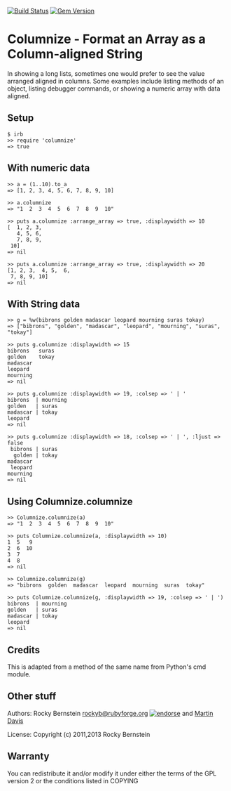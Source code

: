 [![Build Status](https://travis-ci.org/rocky/columnize.png)](https://travis-ci.org/rocky/columnize) [![Gem Version](https://badge.fury.io/rb/columnize.svg)](http://badge.fury.io/rb/columnize)

Columnize - Format an Array as a Column-aligned String
============================================================================

In showing a long lists, sometimes one would prefer to see the value
arranged aligned in columns. Some examples include listing methods of
an object, listing debugger commands, or showing a numeric array with data
aligned.

Setup
-----

    $ irb
    >> require 'columnize'
    => true

With numeric data
-----------------

    >> a = (1..10).to_a
    => [1, 2, 3, 4, 5, 6, 7, 8, 9, 10]

    >> a.columnize
    => "1  2  3  4  5  6  7  8  9  10"

    >> puts a.columnize :arrange_array => true, :displaywidth => 10
    [  1, 2, 3,
       4, 5, 6,
       7, 8, 9,
     10]
    => nil

    >> puts a.columnize :arrange_array => true, :displaywidth => 20
    [1, 2, 3,  4, 5,  6,
     7, 8, 9, 10]
    => nil

With String data
----------------

    >> g = %w(bibrons golden madascar leopard mourning suras tokay)
    => ["bibrons", "golden", "madascar", "leopard", "mourning", "suras", "tokay"]

    >> puts g.columnize :displaywidth => 15
    bibrons   suras
    golden    tokay
    madascar
    leopard
    mourning
    => nil

    >> puts g.columnize :displaywidth => 19, :colsep => ' | '
    bibrons  | mourning
    golden   | suras
    madascar | tokay
    leopard
    => nil

    >> puts g.columnize :displaywidth => 18, :colsep => ' | ', :ljust => false
     bibrons | suras
      golden | tokay
    madascar
     leopard
    mourning
    => nil

Using Columnize.columnize
-------------------------

    >> Columnize.columnize(a)
    => "1  2  3  4  5  6  7  8  9  10"

    >> puts Columnize.columnize(a, :displaywidth => 10)
    1  5   9
    2  6  10
    3  7
    4  8
    => nil

    >> Columnize.columnize(g)
    => "bibrons  golden  madascar  leopard  mourning  suras  tokay"

    >> puts Columnize.columnize(g, :displaywidth => 19, :colsep => ' | ')
    bibrons  | mourning
    golden   | suras
    madascar | tokay
    leopard
    => nil


Credits
-------

This is adapted from a method of the same name from Python's cmd module.

Other stuff
-----------

Authors:   Rocky Bernstein <rockyb@rubyforge.org> [![endorse](https://api.coderwall.com/rocky/endorsecount.png)](https://coderwall.com/rocky) and [Martin Davis](https://github.com/waslogic)

License:   Copyright (c) 2011,2013 Rocky Bernstein

Warranty
--------

You can redistribute it and/or modify it under either the terms of the GPL
version 2 or the conditions listed in COPYING
